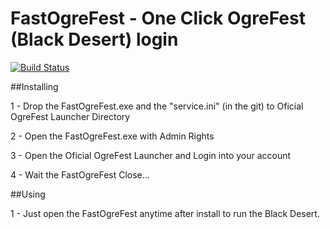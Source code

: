 # FastOgreFest - One Click OgreFest (Black Desert) login
[![Build Status](https://travis-ci.org/ForumHulp/pageaddon.svg?branch=master)](http://vnx.uvnworks.com)


##Installing

1 - Drop the FastOgreFest.exe and the "service.ini" (in the git) to Oficial OgreFest Launcher Directory

2 - Open the FastOgreFest.exe with Admin Rights

3 - Open the Oficial OgreFest Launcher and Login into your account

4 - Wait the FastOgreFest Close...


##Using

1 - Just open the FastOgreFest anytime after install to run the Black Desert.

